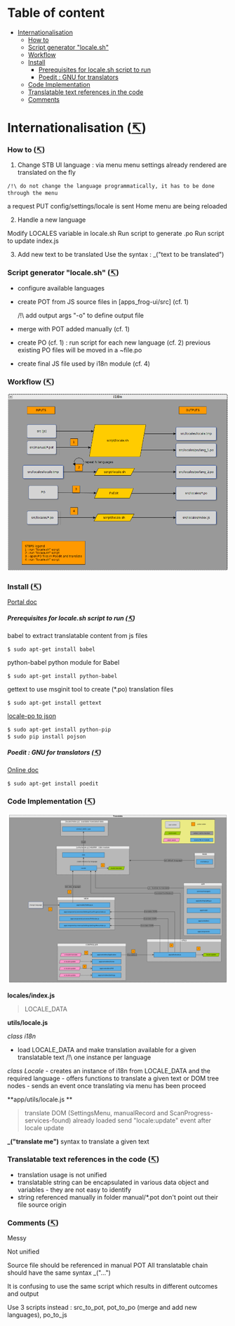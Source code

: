 # <a name =0></a> Table of content
+ [Internationalisation](#1)
    + [How to](#2)
    + [Script generator "locale.sh"](#3)
    + [Workflow](#4)
    + [Install](#5)
        + [Prerequisites for locale.sh script to run](#6)
        + [Poedit : GNU for translators](#7)
    + [Code Implementation](#8)
    + [Translatable text references in the code](#9)
    + [Comments](#10)
# <a name ="1"></a> Internationalisation ([&#8632;](#0))

### <a name ="2"></a> How to ([&#8632;](#0))

1. Change STB UI language :
via menu
menu settings already rendered are translated on the fly
```
/!\ do not change the language programmatically, it has to be done through the menu
```
>
a request PUT config/settings/locale is sent
Home menu are being reloaded

2. Handle a new language
>
Modify LOCALES variable in locale.sh
Run script to generate .po
Run script to update index.js

3. Add new text to be translated
Use the syntax :  _("text to be translated")

### <a name ="3"></a> Script generator "locale.sh" ([&#8632;](#0))
- configure available languages
- create POT from JS source files in [apps_frog-ui/src] (cf. 1)
	
	/!\ add output args "-o" to define output file
	
- merge with POT added manually (cf. 1)
- create PO (cf. 1) :
run script for each new language (cf. 2)
previous existing PO files will be moved in a ~file.po
- create final JS file used by i18n module (cf. 4)

### <a name ="4"></a> Workflow ([&#8632;](#0))
![](./i18n.png) 


### <a name ="5"></a> Install ([&#8632;](#0))

[Portal doc](https://portal.frogbywyplay.com/docs/wytv/featured/components/apps-frog-ui/framework/locale/) 

##### <a name ="6"></a> Prerequisites for locale.sh script to run ([&#8632;](#0))

babel to extract translatable content from js files

	$ sudo apt-get install babel

python-babel python module for Babel

	$ sudo apt-get install python-babel

gettext to use msginit tool to create (*.po) translation files

	$ sudo apt-get install gettext

[locale-po to json](https://pypi.python.org/pypi/pojson) 

	$ sudo apt-get install python-pip
	$ sudo pip install pojson

##### <a name ="7"></a> Poedit : GNU for translators ([&#8632;](#0))
[Online doc](https://poedit.net/) 

	$ sudo apt-get install poedit

### <a name ="8"></a> Code Implementation ([&#8632;](#0)) 
![](./translate.png) 


**locales/index.js** 
> LOCALE_DATA

**utils/locale.js**
>
*class i18n*
- load LOCALE_DATA and make translation available for a given translatable text 
	/!\ one instance per language
	
>
*class Locale*
	- creates an instance of i18n from LOCALE_DATA and the required language
	- offers functions to translate a given text or DOM tree nodes
	- sends an event once translating  via menu has been proceed

**app/utils/locale.js **
> translate DOM (SettingsMenu, manualRecord and ScanProgress-services-found) already loaded
send "locale:update" event after locale update


**_("translate me")**
syntax to translate a given text



### <a name ="9"></a> Translatable text references in the code ([&#8632;](#0)) 
>
- translation usage is not unified
- translatable string can be encapsulated in various data object and variables - they are not easy to identify
- string referenced manually in folder manual/*.pot don't point out their file source origin

### <a name ="10"></a> Comments ([&#8632;](#0))
Messy

Not unified
> 
Source file should be referenced in manual POT
All translatable chain should have the same syntax _("...")

It is confusing to use the same script which results in different outcomes and output
>
Use 3 scripts instead : 
src_to_pot, pot_to_po (merge and add new languages), po_to_js


